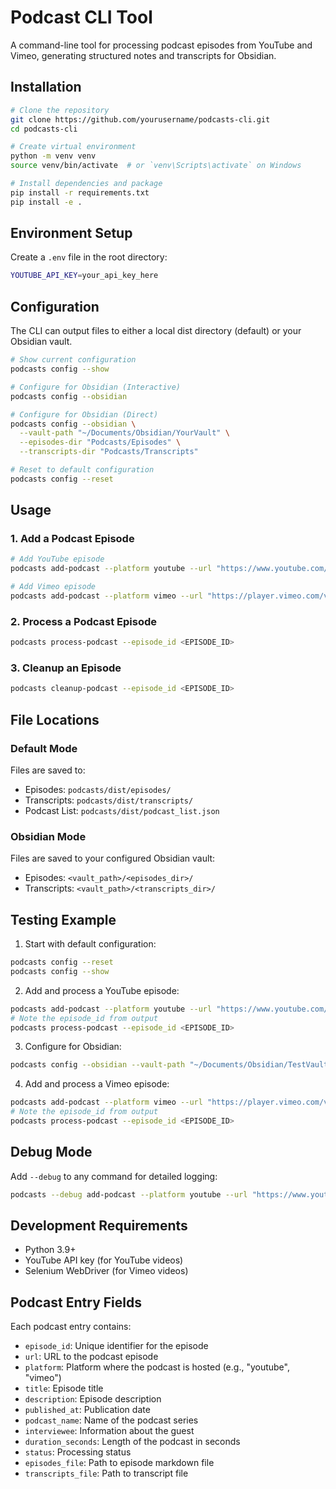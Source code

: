# Podcast CLI Tool

A command-line tool for processing podcast episodes from YouTube and Vimeo, generating structured notes and transcripts for Obsidian.

## Installation

```bash
# Clone the repository
git clone https://github.com/yourusername/podcasts-cli.git
cd podcasts-cli

# Create virtual environment
python -m venv venv
source venv/bin/activate  # or `venv\Scripts\activate` on Windows

# Install dependencies and package
pip install -r requirements.txt
pip install -e .
```

## Environment Setup

Create a `.env` file in the root directory:
```bash
YOUTUBE_API_KEY=your_api_key_here
```

## Configuration

The CLI can output files to either a local dist directory (default) or your Obsidian vault.

```bash
# Show current configuration
podcasts config --show

# Configure for Obsidian (Interactive)
podcasts config --obsidian

# Configure for Obsidian (Direct)
podcasts config --obsidian \
  --vault-path "~/Documents/Obsidian/YourVault" \
  --episodes-dir "Podcasts/Episodes" \
  --transcripts-dir "Podcasts/Transcripts"

# Reset to default configuration
podcasts config --reset
```

## Usage

### 1. Add a Podcast Episode

```bash
# Add YouTube episode
podcasts add-podcast --platform youtube --url "https://www.youtube.com/watch?v=SiBFtwbyv44"

# Add Vimeo episode
podcasts add-podcast --platform vimeo --url "https://player.vimeo.com/video/1012842356?h=688d47c586"
```

### 2. Process a Podcast Episode
```bash
podcasts process-podcast --episode_id <EPISODE_ID>
```

### 3. Cleanup an Episode
```bash
podcasts cleanup-podcast --episode_id <EPISODE_ID>
```

## File Locations

### Default Mode
Files are saved to:
- Episodes: `podcasts/dist/episodes/`
- Transcripts: `podcasts/dist/transcripts/`
- Podcast List: `podcasts/dist/podcast_list.json`

### Obsidian Mode
Files are saved to your configured Obsidian vault:
- Episodes: `<vault_path>/<episodes_dir>/`
- Transcripts: `<vault_path>/<transcripts_dir>/`

## Testing Example

1. Start with default configuration:
```bash
podcasts config --reset
podcasts config --show
```

2. Add and process a YouTube episode:
```bash
podcasts add-podcast --platform youtube --url "https://www.youtube.com/watch?v=SiBFtwbyv44"
# Note the episode_id from output
podcasts process-podcast --episode_id <EPISODE_ID>
```

3. Configure for Obsidian:
```bash
podcasts config --obsidian --vault-path "~/Documents/Obsidian/TestVault"
```

4. Add and process a Vimeo episode:
```bash
podcasts add-podcast --platform vimeo --url "https://player.vimeo.com/video/1012842356?h=688d47c586"
# Note the episode_id from output
podcasts process-podcast --episode_id <EPISODE_ID>
```

## Debug Mode

Add `--debug` to any command for detailed logging:
```bash
podcasts --debug add-podcast --platform youtube --url "https://www.youtube.com/watch?v=SiBFtwbyv44"
```

## Development Requirements

- Python 3.9+
- YouTube API key (for YouTube videos)
- Selenium WebDriver (for Vimeo videos)

## Podcast Entry Fields

Each podcast entry contains:

- `episode_id`: Unique identifier for the episode
- `url`: URL to the podcast episode
- `platform`: Platform where the podcast is hosted (e.g., "youtube", "vimeo")
- `title`: Episode title
- `description`: Episode description
- `published_at`: Publication date
- `podcast_name`: Name of the podcast series
- `interviewee`: Information about the guest
- `duration_seconds`: Length of the podcast in seconds
- `status`: Processing status
- `episodes_file`: Path to episode markdown file
- `transcripts_file`: Path to transcript file